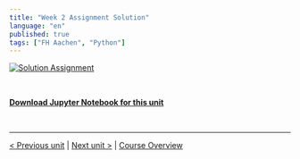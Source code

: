 ```yaml
---
title: "Week 2 Assignment Solution"
language: "en"
published: true
tags: ["FH Aachen", "Python"]
---
```


[![Solution Assignment](https://img.youtube.com/vi/5nQDiScePl0/hqdefault.jpg)](https://youtu.be/5nQDiScePl0)

<br>

[**Download Jupyter Notebook for this unit**](files/Week_2_assignment_solution.ipynb)

<br>

---

[< Previous unit](/teaching/python-mooc/week2_assignment_exercise) | [Next unit >](/teaching/python-mooc/week2_bonus_exercise) |
[Course Overview](/teaching/python-mooc)
